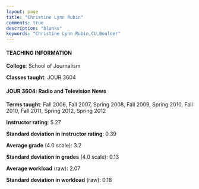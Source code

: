 ```yaml
---
layout: page
title: "Christine Lynn Rubin" 
comments: true
description: "blanks"
keywords: "Christine Lynn Rubin,CU,Boulder"
---
```

<head>
<script src="https://ajax.googleapis.com/ajax/libs/jquery/2.1.3/jquery.min.js"></script>
<script src="https://dl.dropboxusercontent.com/s/pc42nxpaw1ea4o9/highcharts.js?dl=0"></script>
<!-- <script src="../assets/js/highcharts.js"></script> -->
<style type="text/css">@font-face {
	font-family: "Bebas Neue";
	src: url(https://www.filehosting.org/file/details/544349/BebasNeue Regular.otf) format("opentype");
	}
	h1.Bebas { 
		font-family: "Bebas Neue", Verdana, Tahoma;
	}
</style>
</head>
	   
#### TEACHING INFORMATION

**College**: School of Journalism

**Classes taught**: JOUR 3604

#### JOUR 3604: Radio and Television News

**Terms taught**: Fall 2006, Fall 2007, Spring 2008, Fall 2009, Spring 2010, Fall 2010, Fall 2011, Spring 2012, Spring 2012

**Instructor rating**: 5.27

**Standard deviation in instructor rating**: 0.39

**Average grade** (4.0 scale): 3.2

**Standard deviation in grades** (4.0 scale): 0.13

**Average workload** (raw): 2.07

**Standard deviation in workload** (raw): 0.18

